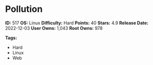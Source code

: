 # Pollution

**ID:** 517
**OS:** Linux
**Difficulty:** Hard
**Points:** 40
**Stars:** 4.9
**Release Date:** 2022-12-03
**User Owns:** 1,043
**Root Owns:** 978

**Tags:**
- Hard
- Linux
- Web

